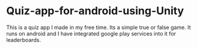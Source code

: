 # Quiz-app-for-android-using-Unity
This is a quiz app I made in my free time. Its a simple true or false game. It runs on android and I have integrated google play services into it for leaderboards. 
